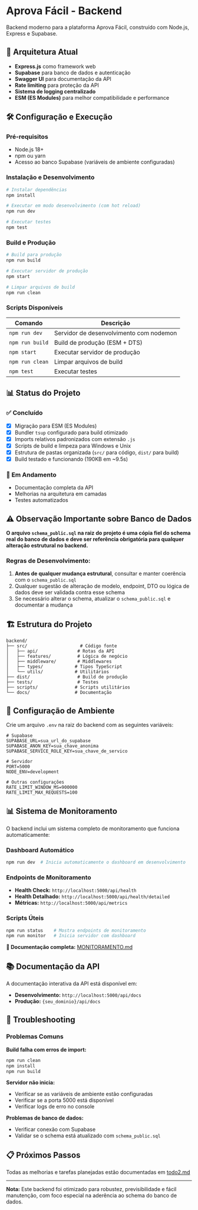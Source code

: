 # Aprova Fácil - Backend

Backend moderno para a plataforma Aprova Fácil, construído com Node.js, Express e Supabase.

## 🚀 Arquitetura Atual

- **Express.js** como framework web
- **Supabase** para banco de dados e autenticação
- **Swagger UI** para documentação da API
- **Rate limiting** para proteção da API
- **Sistema de logging centralizado**
- **ESM (ES Modules)** para melhor compatibilidade e performance

## 🛠️ Configuração e Execução

### Pré-requisitos
- Node.js 18+ 
- npm ou yarn
- Acesso ao banco Supabase (variáveis de ambiente configuradas)

### Instalação e Desenvolvimento

```bash
# Instalar dependências
npm install

# Executar em modo desenvolvimento (com hot reload)
npm run dev

# Executar testes
npm test
```

### Build e Produção

```bash
# Build para produção
npm run build

# Executar servidor de produção
npm start

# Limpar arquivos de build
npm run clean
```

### Scripts Disponíveis

| Comando | Descrição |
|---------|-----------|
| `npm run dev` | Servidor de desenvolvimento com nodemon |
| `npm run build` | Build de produção (ESM + DTS) |
| `npm start` | Executar servidor de produção |
| `npm run clean` | Limpar arquivos de build |
| `npm test` | Executar testes |

## 📊 Status do Projeto

### ✅ Concluído
- [x] Migração para ESM (ES Modules)
- [x] Bundler `tsup` configurado para build otimizado
- [x] Imports relativos padronizados com extensão `.js`
- [x] Scripts de build e limpeza para Windows e Unix
- [x] Estrutura de pastas organizada (`src/` para código, `dist/` para build)
- [x] Build testado e funcionando (190KB em ~9.5s)

### 🔄 Em Andamento
- Documentação completa da API
- Melhorias na arquitetura em camadas
- Testes automatizados

## ⚠️ Observação Importante sobre Banco de Dados

**O arquivo `schema_public.sql` na raiz do projeto é uma cópia fiel do schema real do banco de dados e deve ser referência obrigatória para qualquer alteração estrutural no backend.**

### Regras de Desenvolvimento:
1. **Antes de qualquer mudança estrutural**, consultar e manter coerência com o `schema_public.sql`
2. Qualquer sugestão de alteração de modelo, endpoint, DTO ou lógica de dados deve ser validada contra esse schema
3. Se necessário alterar o schema, atualizar o `schema_public.sql` e documentar a mudança

## 🏗️ Estrutura do Projeto

```
backend/
├── src/                    # Código fonte
│   ├── api/               # Rotas da API
│   ├── features/          # Lógica de negócio
│   ├── middleware/        # Middlewares
│   ├── types/            # Tipos TypeScript
│   └── utils/            # Utilitários
├── dist/                  # Build de produção
├── tests/                 # Testes
├── scripts/              # Scripts utilitários
└── docs/                 # Documentação
```

## 🔧 Configuração de Ambiente

Crie um arquivo `.env` na raiz do backend com as seguintes variáveis:

```env
# Supabase
SUPABASE_URL=sua_url_do_supabase
SUPABASE_ANON_KEY=sua_chave_anonima
SUPABASE_SERVICE_ROLE_KEY=sua_chave_de_servico

# Servidor
PORT=5000
NODE_ENV=development

# Outras configurações
RATE_LIMIT_WINDOW_MS=900000
RATE_LIMIT_MAX_REQUESTS=100
```

## 📊 Sistema de Monitoramento

O backend inclui um sistema completo de monitoramento que funciona automaticamente:

### Dashboard Automático
```bash
npm run dev  # Inicia automaticamente o dashboard em desenvolvimento
```

### Endpoints de Monitoramento
- **Health Check:** `http://localhost:5000/api/health`
- **Health Detalhado:** `http://localhost:5000/api/health/detailed`
- **Métricas:** `http://localhost:5000/api/metrics`

### Scripts Úteis
```bash
npm run status    # Mostra endpoints de monitoramento
npm run monitor   # Inicia servidor com dashboard
```

**📖 Documentação completa:** [MONITORAMENTO.md](docs/MONITORAMENTO.md)

## 📚 Documentação da API

A documentação interativa da API está disponível em:
- **Desenvolvimento:** `http://localhost:5000/api/docs`
- **Produção:** `{seu_dominio}/api/docs`

## 🚨 Troubleshooting

### Problemas Comuns

**Build falha com erros de import:**
```bash
npm run clean
npm install
npm run build
```

**Servidor não inicia:**
- Verificar se as variáveis de ambiente estão configuradas
- Verificar se a porta 5000 está disponível
- Verificar logs de erro no console

**Problemas de banco de dados:**
- Verificar conexão com Supabase
- Validar se o schema está atualizado com `schema_public.sql`

## 📋 Próximos Passos

Todas as melhorias e tarefas planejadas estão documentadas em [todo2.md](../todo2.md)

---

**Nota:** Este backend foi otimizado para robustez, previsibilidade e fácil manutenção, com foco especial na aderência ao schema do banco de dados.